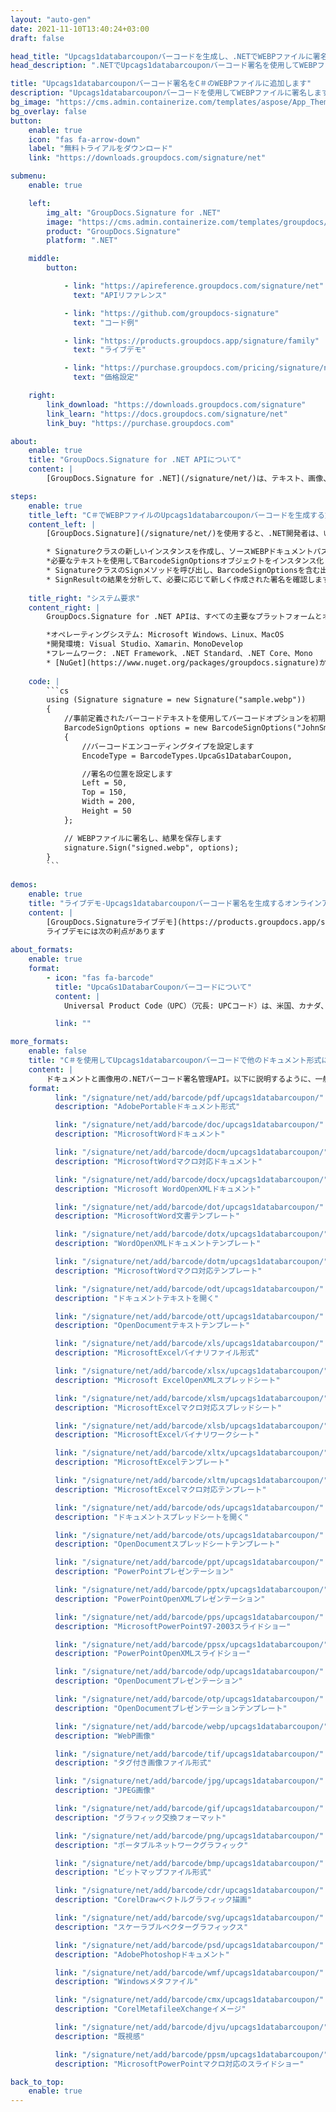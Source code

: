 ```yaml
---
layout: "auto-gen"
date: 2021-11-10T13:40:24+03:00
draft: false

head_title: "Upcags1databarcouponバーコードを生成し、.NETでWEBPファイルに署名する|署名文書"
head_description: ".NETでUpcags1databarcouponバーコード署名を使用してWEBPファイルに署名する-人気のあるビジネスドキュメントや画像ファイル形式にバーコードを追加する."

title: "Upcags1databarcouponバーコード署名をC＃のWEBPファイルに追加します"
description: "Upcags1databarcouponバーコードを使用してWEBPファイルに署名します。署名プロパティを操作し、ニーズに合ったドキュメント内で高度な署名オプションを設定します."
bg_image: "https://cms.admin.containerize.com/templates/aspose/App_Themes/V3/images/bg/header1.png"
bg_overlay: false
button:
    enable: true
    icon: "fas fa-arrow-down"
    label: "無料トライアルをダウンロード"
    link: "https://downloads.groupdocs.com/signature/net"

submenu:
    enable: true

    left:
        img_alt: "GroupDocs.Signature for .NET"
        image: "https://cms.admin.containerize.com/templates/groupdocs/images/product-logos/90x90-noborder/groupdocs-signature-net.png"
        product: "GroupDocs.Signature"
        platform: ".NET"

    middle:
        button:

            - link: "https://apireference.groupdocs.com/signature/net"
              text: "APIリファレンス"

            - link: "https://github.com/groupdocs-signature"
              text: "コード例"

            - link: "https://products.groupdocs.app/signature/family"
              text: "ライブデモ"

            - link: "https://purchase.groupdocs.com/pricing/signature/net"
              text: "価格設定"

    right:
        link_download: "https://downloads.groupdocs.com/signature"
        link_learn: "https://docs.groupdocs.com/signature/net"
        link_buy: "https://purchase.groupdocs.com"

about:
    enable: true
    title: "GroupDocs.Signature for .NET APIについて"
    content: |
        [GroupDocs.Signature for .NET](/signature/net/)は、テキスト、画像、バーコード、スタンプ、フォームフィールド、QRコード、メタデータなどのさまざまな署名タイプを使用してデジタルドキュメントに電子署名するネイティブ.NETAPIです。ユーザーは、PDF、Microsoft Word、Excelワークシート、PowerPointプレゼンテーション、Adobe Photoshop、メタファイル、および画像ファイル形式内のデジタル署名を追加、編集、検証、削除、および検索でき、必要に応じて署名プロパティをカスタマイズするための追加サポートがあります。

steps:
    enable: true
    title_left: "C＃でWEBPファイルのUpcags1databarcouponバーコードを生成する方法"
    content_left: |
        [GroupDocs.Signature](/signature/net/)を使用すると、.NET開発者は、いくつかの簡単な手順を実装することで、アプリケーション内のWEBPファイルにUpcags1databarcouponバーコードを簡単に追加できます。

        * Signatureクラスの新しいインスタンスを作成し、ソースWEBPドキュメントパスをコンストラクターパラメーターとして渡します。
        *必要なテキストを使用してBarcodeSignOptionsオブジェクトをインスタンス化し、EncodeTypeプロパティをUpcaGs1DatabarCouponに設定します。
        * SignatureクラスのSignメソッドを呼び出し、BarcodeSignOptionsを含む出力WEBPファイル名を渡します。
        * SignResultの結果を分析して、必要に応じて新しく作成された署名を確認します。
        
    title_right: "システム要求"
    content_right: |
        GroupDocs.Signature for .NET APIは、すべての主要なプラットフォームとオペレーティングシステムでサポートされています。以下のコードを実行する前に、システムに次の前提条件がインストールされていることを確認してください。

        *オペレーティングシステム: Microsoft Windows、Linux、MacOS
        *開発環境: Visual Studio、Xamarin、MonoDevelop
        *フレームワーク: .NET Framework、.NET Standard、.NET Core、Mono
        * [NuGet](https://www.nuget.org/packages/groupdocs.signature)からGroupDocs.Signaturefor.NETの最新バージョンをダウンロードします
        
    code: |
        ```cs
        using (Signature signature = new Signature("sample.webp"))
        {
            //事前定義されたバーコードテキストを使用してバーコードオプションを初期化します
            BarcodeSignOptions options = new BarcodeSignOptions("JohnSmith")
            {
                //バーコードエンコーディングタイプを設定します
                EncodeType = BarcodeTypes.UpcaGs1DatabarCoupon,

                //署名の位置を設定します
                Left = 50,
                Top = 150,
                Width = 200,
                Height = 50
            };

            // WEBPファイルに署名し、結果を保存します 
            signature.Sign("signed.webp", options);
        }
        ```
        
demos:
    enable: true
    title: "ライブデモ-Upcags1databarcouponバーコード署名を生成するオンラインアプリ"
    content: |
        [GroupDocs.Signatureライブデモ](https://products.groupdocs.app/signature/family)サイトにアクセスして、Upcags1databarcouponバーコードを今すぐWEBPファイルに追加します。  
        ライブデモには次の利点があります
        
about_formats:
    enable: true
    format:
        - icon: "fas fa-barcode"
          title: "UpcaGs1DatabarCouponバーコードについて"
          content: |
            Universal Product Code（UPC）（冗長: UPCコード）は、米国、カナダ、ヨーロッパ、オーストラリア、ニュージーランド、およびその他の国で店舗の貿易品目を追跡するために広く使用されているバーコード記号です。 UPC-A GS1 DataBarクーポンは、UPC-Aパーツ（各取引アイテムに一意に割り当てられる12桁の数字）とDataBar追加コードで構成されます。

          link: ""

more_formats:
    enable: false
    title: "C＃を使用してUpcags1databarcouponバーコードで他のドキュメント形式に署名する"
    content: |
        ドキュメントと画像用の.NETバーコード署名管理API。以下に説明するように、一般的なファイル形式のいくつかにバーコード署名を追加します。
    format: 
          link: "/signature/net/add/barcode/pdf/upcags1databarcoupon/"
          description: "AdobePortableドキュメント形式"

          link: "/signature/net/add/barcode/doc/upcags1databarcoupon/"
          description: "MicrosoftWordドキュメント"

          link: "/signature/net/add/barcode/docm/upcags1databarcoupon/"
          description: "MicrosoftWordマクロ対応ドキュメント"

          link: "/signature/net/add/barcode/docx/upcags1databarcoupon/"
          description: "Microsoft WordOpenXMLドキュメント"

          link: "/signature/net/add/barcode/dot/upcags1databarcoupon/"
          description: "MicrosoftWord文書テンプレート"

          link: "/signature/net/add/barcode/dotx/upcags1databarcoupon/"
          description: "WordOpenXMLドキュメントテンプレート"

          link: "/signature/net/add/barcode/dotm/upcags1databarcoupon/"
          description: "MicrosoftWordマクロ対応テンプレート"       

          link: "/signature/net/add/barcode/odt/upcags1databarcoupon/"
          description: "ドキュメントテキストを開く"

          link: "/signature/net/add/barcode/ott/upcags1databarcoupon/"
          description: "OpenDocumentテキストテンプレート"

          link: "/signature/net/add/barcode/xls/upcags1databarcoupon/"
          description: "MicrosoftExcelバイナリファイル形式"

          link: "/signature/net/add/barcode/xlsx/upcags1databarcoupon/"
          description: "Microsoft ExcelOpenXMLスプレッドシート"

          link: "/signature/net/add/barcode/xlsm/upcags1databarcoupon/"
          description: "MicrosoftExcelマクロ対応スプレッドシート"

          link: "/signature/net/add/barcode/xlsb/upcags1databarcoupon/"
          description: "MicrosoftExcelバイナリワークシート"

          link: "/signature/net/add/barcode/xltx/upcags1databarcoupon/"
          description: "MicrosoftExcelテンプレート"

          link: "/signature/net/add/barcode/xltm/upcags1databarcoupon/"
          description: "MicrosoftExcelマクロ対応テンプレート"

          link: "/signature/net/add/barcode/ods/upcags1databarcoupon/"
          description: "ドキュメントスプレッドシートを開く"

          link: "/signature/net/add/barcode/ots/upcags1databarcoupon/"
          description: "OpenDocumentスプレッドシートテンプレート"

          link: "/signature/net/add/barcode/ppt/upcags1databarcoupon/"
          description: "PowerPointプレゼンテーション"

          link: "/signature/net/add/barcode/pptx/upcags1databarcoupon/"
          description: "PowerPointOpenXMLプレゼンテーション"

          link: "/signature/net/add/barcode/pps/upcags1databarcoupon/"
          description: "MicrosoftPowerPoint97-2003スライドショー"

          link: "/signature/net/add/barcode/ppsx/upcags1databarcoupon/"
          description: "PowerPointOpenXMLスライドショー"                              

          link: "/signature/net/add/barcode/odp/upcags1databarcoupon/"
          description: "OpenDocumentプレゼンテーション"

          link: "/signature/net/add/barcode/otp/upcags1databarcoupon/"
          description: "OpenDocumentプレゼンテーションテンプレート"

          link: "/signature/net/add/barcode/webp/upcags1databarcoupon/"
          description: "WebP画像"

          link: "/signature/net/add/barcode/tif/upcags1databarcoupon/"
          description: "タグ付き画像ファイル形式"

          link: "/signature/net/add/barcode/jpg/upcags1databarcoupon/"
          description: "JPEG画像"

          link: "/signature/net/add/barcode/gif/upcags1databarcoupon/"
          description: "グラフィック交換フォーマット"

          link: "/signature/net/add/barcode/png/upcags1databarcoupon/"
          description: "ポータブルネットワークグラフィック"

          link: "/signature/net/add/barcode/bmp/upcags1databarcoupon/"
          description: "ビットマップファイル形式"

          link: "/signature/net/add/barcode/cdr/upcags1databarcoupon/"
          description: "CorelDrawベクトルグラフィック描画"

          link: "/signature/net/add/barcode/svg/upcags1databarcoupon/"
          description: "スケーラブルベクターグラフィックス"

          link: "/signature/net/add/barcode/psd/upcags1databarcoupon/"
          description: "AdobePhotoshopドキュメント"

          link: "/signature/net/add/barcode/wmf/upcags1databarcoupon/"
          description: "Windowsメタファイル"        

          link: "/signature/net/add/barcode/cmx/upcags1databarcoupon/"
          description: "CorelMetafileeXchangeイメージ"

          link: "/signature/net/add/barcode/djvu/upcags1databarcoupon/"
          description: "既視感"

          link: "/signature/net/add/barcode/ppsm/upcags1databarcoupon/"
          description: "MicrosoftPowerPointマクロ対応のスライドショー"

back_to_top:
    enable: true
---
```

